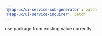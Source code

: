 ```yaml
---
'@sap-ux/ui-service-sub-generator': patch
'@sap-ux/ui-service-inquirer': patch
---
```


use package from existing value correctly
